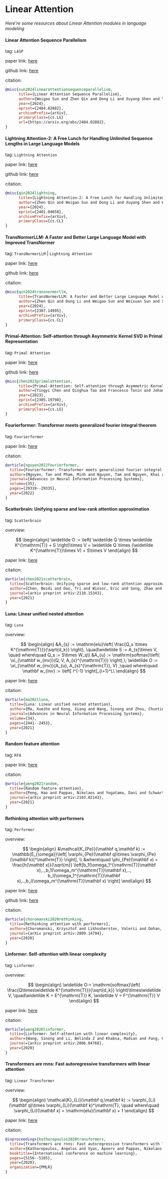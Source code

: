 
# Linear Attention
*Here're some resources about Linear Attention modules in language modeling*


#### Linear Attention Sequence Parallelism

tag: `LASP`

paper link: [here](https://arxiv.org/pdf/2404.02882)

github link: [here](https://github.com/OpenNLPLab/LASP)

citation:

```bibtex
@misc{sun2024linearattentionsequenceparallelism,
      title={Linear Attention Sequence Parallelism}, 
      author={Weigao Sun and Zhen Qin and Dong Li and Xuyang Shen and Yu Qiao and Yiran Zhong},
      year={2024},
      eprint={2404.02882},
      archivePrefix={arXiv},
      primaryClass={cs.LG}
      url={https://arxiv.org/abs/2404.02882}, 
}
```


#### Lightning Attention-2: A Free Lunch for Handling Unlimited Sequence Lengths in Large Language Models

tag: `Lightning Attention`

paper link: [here](https://arxiv.org/pdf/2401.04658.pdf)

github link: [here](https://github.com/OpenNLPLab/lightning-attention)

citation:

```bibtex
@misc{qin2024lightning,
      title={Lightning Attention-2: A Free Lunch for Handling Unlimited Sequence Lengths in Large Language Models}, 
      author={Zhen Qin and Weigao Sun and Dong Li and Xuyang Shen and Weixuan Sun and Yiran Zhong},
      year={2024},
      eprint={2401.04658},
      archivePrefix={arXiv},
      primaryClass={cs.CL}
}
```


#### TransNormerLLM: A Faster and Better Large Language Model with Improved TransNormer

tag: `TransNormerLLM` | `Lightning Attention`

paper link: [here](https://arxiv.org/pdf/2307.14995.pdf)

github link: [here](https://github.com/OpenNLPLab/lightning-attention)

citation:

```bibtex
@misc{qin2024transnormerllm,
      title={TransNormerLLM: A Faster and Better Large Language Model with Improved TransNormer}, 
      author={Zhen Qin and Dong Li and Weigao Sun and Weixuan Sun and Xuyang Shen and Xiaodong Han and Yunshen Wei and Baohong Lv and Xiao Luo and Yu Qiao and Yiran Zhong},
      year={2024},
      eprint={2307.14995},
      archivePrefix={arXiv},
      primaryClass={cs.CL}
}
```


#### Primal-Attention: Self-attention through Asymmetric Kernel SVD in Primal Representation

tag: `Primal Attention`

paper link: [here](https://arxiv.org/pdf/2305.19798.pdf)

github link: [here](https://github.com/yingyichen-cyy/PrimalAttention)

```bibtex
@misc{chen2023primalattention,
      title={Primal-Attention: Self-attention through Asymmetric Kernel SVD in Primal Representation}, 
      author={Yingyi Chen and Qinghua Tao and Francesco Tonin and Johan A. K. Suykens},
      year={2023},
      eprint={2305.19798},
      archivePrefix={arXiv},
      primaryClass={cs.LG}
}
```

#### Fourierformer: Transformer meets generalized fourier integral theorem

tag: `Fourierformer`

paper link: [here](https://proceedings.neurips.cc/paper_files/paper/2022/file/bc968adbdff4a2551649d464b83f264a-Paper-Conference.pdf)


citation:

```bibtex
@article{nguyen2022fourierformer,
  title={Fourierformer: Transformer meets generalized fourier integral theorem},
  author={Nguyen, Tan and Pham, Minh and Nguyen, Tam and Nguyen, Khai and Osher, Stanley and Ho, Nhat},
  journal={Advances in Neural Information Processing Systems},
  volume={35},
  pages={29319--29335},
  year={2022}
}
```


#### Scatterbrain: Unifying sparse and low-rank attention approximation

tag: `Scatterbrain`

overview:

$$
\begin{align}
\widetilde O := \left( \widetilde Q \times \widetilde K^{\mathrm{T}} + S \right)\times V = \widetilde Q \times (\widetilde K^{\mathrm{T}}\times V) + S\times V 
\end{align}
$$

paper link: [here](https://arxiv.org/pdf/2110.15343)

citation:

```bibtex
@article{chen2021scatterbrain,
  title={Scatterbrain: Unifying sparse and low-rank attention approximation},
  author={Chen, Beidi and Dao, Tri and Winsor, Eric and Song, Zhao and Rudra, Atri and R{\'e}, Christopher},
  journal={arXiv preprint arXiv:2110.15343},
  year={2021}
}
```


#### Luna: Linear unified nested attention

tag: `Luna`

overview:

$$
\begin{align}
&A_{s} := \mathrm{elu}\left( \frac{Q_s \times K^{\mathrm{T}}}{\sqrt{d_k}} \right), \quad\widetilde S := A_{s}\times V, \quad where\quad Q_s := S\times W_q\\
        &A_{u} := \mathrm{softmax}\left( \xi_{\mathbf w_{inv}}(Q, V, A_{s}^{\mathrm{T}}) \right),\;
        \widetilde O := \xi_{\mathbf w_{inv}}(A_{u}, A_{s}^{\mathrm{T}}, V) ,\quad where\quad \mathbf w_{inv} := \left[ i^{-1} \right]_{i=1}^L\
\end{align}
$$

paper link: [here](https://proceedings.neurips.cc/paper/2021/file/14319d9cfc6123106878dc20b94fbaf3-Paper.pdf)

citation:

```bibtex
@article{ma2021luna,
  title={Luna: Linear unified nested attention},
  author={Ma, Xuezhe and Kong, Xiang and Wang, Sinong and Zhou, Chunting and May, Jonathan and Ma, Hao and Zettlemoyer, Luke},
  journal={Advances in Neural Information Processing Systems},
  volume={34},
  pages={2441--2453},
  year={2021}
}
```


#### Random feature attention

tag: `RFA`

paper link: [here](https://arxiv.org/pdf/2103.02143)

citation:

```bibtex
@article{peng2021random,
  title={Random feature attention},
  author={Peng, Hao and Pappas, Nikolaos and Yogatama, Dani and Schwartz, Roy and Smith, Noah A and Kong, Lingpeng},
  journal={arXiv preprint arXiv:2103.02143},
  year={2021}
}
```


#### Rethinking attention with performers

tag: `Performer`

overview:

$$
\begin{align}
&\mathcal{K_{Pe}}(\mathbf q,\mathbf k) := \mathbb{E_{\omega}}\left[ \varphi_{Pe}(\mathbf q)\times \varphi_{Pe}(\mathbf k){^\mathrm{T}} \right], \\
&where\quad \phi_{Pe}(\mathbf x) = \frac{h(\mathbf x)}{\sqrt{m}} \left[b_1(\omega_1^{\mathrm{T}}\mathbf x),..,b_1(\omega_m^{\mathrm{T}}\mathbf x),.., b_l(\omega_1^{\mathrm{T}}\mathbf x),..,b_l(\omega_m^{\mathrm{T}}\mathbf x) \right]
\end{align}
$$

paper link: [here](https://arxiv.org/pdf/2009.14794)

github link: [here](https://github.com/google-research/google-research/tree/master/performer)

citation:

```bibtex
@article{choromanski2020rethinking,
  title={Rethinking attention with performers},
  author={Choromanski, Krzysztof and Likhosherstov, Valerii and Dohan, David and Song, Xingyou and Gane, Andreea and Sarlos, Tamas and Hawkins, Peter and Davis, Jared and Mohiuddin, Afroz and Kaiser, Lukasz and others},
  journal={arXiv preprint arXiv:2009.14794},
  year={2020}
}
```

#### Linformer: Self-attention with linear complexity

tag: `Linformer`

overview:

$$
\begin{align}
\widetilde O:= \mathrm{softmax}\left( \frac{Q\times\widetilde K^{\mathrm{T}}}{\sqrt{d_k}} \right)\times\widetilde V, \quad\widetilde K = E^{\mathrm{T}} K, \widetilde V = F^{\mathrm{T}} V
\end{align}
$$

paper link: [here](https://arxiv.org/pdf/2006.04768)

citation:

```bibtex
@article{wang2020linformer,
  title={Linformer: Self-attention with linear complexity},
  author={Wang, Sinong and Li, Belinda Z and Khabsa, Madian and Fang, Han and Ma, Hao},
  journal={arXiv preprint arXiv:2006.04768},
  year={2020}
}
```


#### Transformers are rnns: Fast autoregressive transformers with linear attention

tag: `Linear Transformer`

overview:

$$
\begin{align}
\mathcal{K}_{Li}(\mathbf q,\mathbf k) := \varphi_{Li}(\mathbf q)\times \varphi_{Li}(\mathbf k)^\mathrm{T}, \quad where\quad \varphi_{Li}(\mathbf x) = \mathrm{elu}(\mathbf x) + 1
\end{align}
$$

paper link: [here](http://proceedings.mlr.press/v119/katharopoulos20a/katharopoulos20a.pdf)

citation:

```bibtex
@inproceedings{katharopoulos2020transformers,
  title={Transformers are rnns: Fast autoregressive transformers with linear attention},
  author={Katharopoulos, Angelos and Vyas, Apoorv and Pappas, Nikolaos and Fleuret, Fran{\c{c}}ois},
  booktitle={International conference on machine learning},
  pages={5156--5165},
  year={2020},
  organization={PMLR}
}
```
    